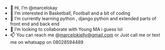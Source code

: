 - 👋 Hi, I’m @marcelokay
- 👀 I’m interested in Basketball, Football and a bit of coding
- 🌱 I’m currently learning python , django python and extended parts of front end and back end
- 💞️ I’m looking to collaborate with Young MA i guess lol
- 📫 You can reach me @marcelokielly@gmail.com or Just call me or text me on whatsapp on 08028594489

<!---
marcelokay/marcelokay is a ✨ special ✨ repository because its `README.md` (this file) appears on your GitHub profile.
You can click the Preview link to take a look at your changes.
--->
